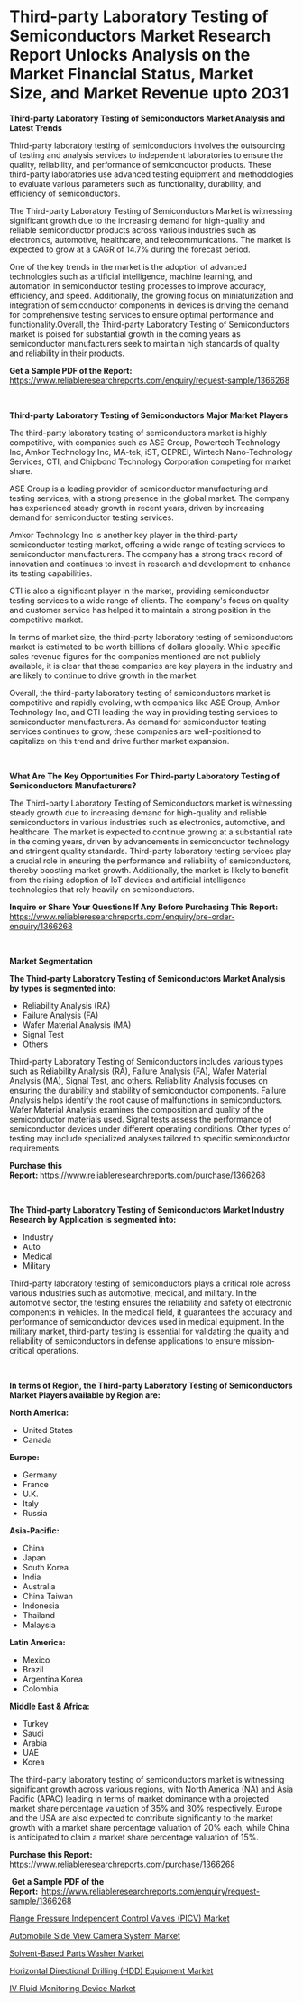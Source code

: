 <p><h1>Third-party Laboratory Testing of Semiconductors Market Research Report Unlocks Analysis on the Market Financial Status, Market Size, and Market Revenue upto 2031</h1></p><p><strong>Third-party Laboratory Testing of Semiconductors Market Analysis and Latest Trends</strong></p>
<p><p>Third-party laboratory testing of semiconductors involves the outsourcing of testing and analysis services to independent laboratories to ensure the quality, reliability, and performance of semiconductor products. These third-party laboratories use advanced testing equipment and methodologies to evaluate various parameters such as functionality, durability, and efficiency of semiconductors.</p><p>The Third-party Laboratory Testing of Semiconductors Market is witnessing significant growth due to the increasing demand for high-quality and reliable semiconductor products across various industries such as electronics, automotive, healthcare, and telecommunications. The market is expected to grow at a CAGR of 14.7% during the forecast period. </p><p>One of the key trends in the market is the adoption of advanced technologies such as artificial intelligence, machine learning, and automation in semiconductor testing processes to improve accuracy, efficiency, and speed. Additionally, the growing focus on miniaturization and integration of semiconductor components in devices is driving the demand for comprehensive testing services to ensure optimal performance and functionality.Overall, the Third-party Laboratory Testing of Semiconductors market is poised for substantial growth in the coming years as semiconductor manufacturers seek to maintain high standards of quality and reliability in their products.</p></p>
<p><strong>Get a Sample PDF of the Report:&nbsp;</strong> <a href="https://www.reliableresearchreports.com/enquiry/request-sample/1366268">https://www.reliableresearchreports.com/enquiry/request-sample/1366268</a></p>
<p>&nbsp;</p>
<p><strong>Third-party Laboratory Testing of Semiconductors Major Market Players</strong></p>
<p><p>The third-party laboratory testing of semiconductors market is highly competitive, with companies such as ASE Group, Powertech Technology Inc, Amkor Technology Inc, MA-tek, iST, CEPREI, Wintech Nano-Technology Services, CTI, and Chipbond Technology Corporation competing for market share.</p><p>ASE Group is a leading provider of semiconductor manufacturing and testing services, with a strong presence in the global market. The company has experienced steady growth in recent years, driven by increasing demand for semiconductor testing services.</p><p>Amkor Technology Inc is another key player in the third-party semiconductor testing market, offering a wide range of testing services to semiconductor manufacturers. The company has a strong track record of innovation and continues to invest in research and development to enhance its testing capabilities.</p><p>CTI is also a significant player in the market, providing semiconductor testing services to a wide range of clients. The company's focus on quality and customer service has helped it to maintain a strong position in the competitive market.</p><p>In terms of market size, the third-party laboratory testing of semiconductors market is estimated to be worth billions of dollars globally. While specific sales revenue figures for the companies mentioned are not publicly available, it is clear that these companies are key players in the industry and are likely to continue to drive growth in the market.</p><p>Overall, the third-party laboratory testing of semiconductors market is competitive and rapidly evolving, with companies like ASE Group, Amkor Technology Inc, and CTI leading the way in providing testing services to semiconductor manufacturers. As demand for semiconductor testing services continues to grow, these companies are well-positioned to capitalize on this trend and drive further market expansion.</p></p>
<p>&nbsp;</p>
<p><strong>What Are The Key Opportunities For Third-party Laboratory Testing of Semiconductors Manufacturers?</strong></p>
<p><p>The Third-party Laboratory Testing of Semiconductors market is witnessing steady growth due to increasing demand for high-quality and reliable semiconductors in various industries such as electronics, automotive, and healthcare. The market is expected to continue growing at a substantial rate in the coming years, driven by advancements in semiconductor technology and stringent quality standards. Third-party laboratory testing services play a crucial role in ensuring the performance and reliability of semiconductors, thereby boosting market growth. Additionally, the market is likely to benefit from the rising adoption of IoT devices and artificial intelligence technologies that rely heavily on semiconductors.</p></p>
<p><strong>Inquire or Share Your Questions If Any Before Purchasing This Report:</strong> <a href="https://www.reliableresearchreports.com/enquiry/pre-order-enquiry/1366268">https://www.reliableresearchreports.com/enquiry/pre-order-enquiry/1366268</a></p>
<p>&nbsp;</p>
<p><strong>Market Segmentation</strong></p>
<p><strong>The Third-party Laboratory Testing of Semiconductors Market Analysis by types is segmented into:</strong></p>
<p><ul><li>Reliability Analysis (RA)</li><li>Failure Analysis (FA)</li><li>Wafer Material Analysis (MA)</li><li>Signal Test</li><li>Others</li></ul></p>
<p><p>Third-party Laboratory Testing of Semiconductors includes various types such as Reliability Analysis (RA), Failure Analysis (FA), Wafer Material Analysis (MA), Signal Test, and others. Reliability Analysis focuses on ensuring the durability and stability of semiconductor components. Failure Analysis helps identify the root cause of malfunctions in semiconductors. Wafer Material Analysis examines the composition and quality of the semiconductor materials used. Signal tests assess the performance of semiconductor devices under different operating conditions. Other types of testing may include specialized analyses tailored to specific semiconductor requirements.</p></p>
<p><strong>Purchase this Report:&nbsp;</strong><a href="https://www.reliableresearchreports.com/purchase/1366268">https://www.reliableresearchreports.com/purchase/1366268</a></p>
<p>&nbsp;</p>
<p><strong>The Third-party Laboratory Testing of Semiconductors Market Industry Research by Application is segmented into:</strong></p>
<p><ul><li>Industry</li><li>Auto</li><li>Medical</li><li>Military</li></ul></p>
<p><p>Third-party laboratory testing of semiconductors plays a critical role across various industries such as automotive, medical, and military. In the automotive sector, the testing ensures the reliability and safety of electronic components in vehicles. In the medical field, it guarantees the accuracy and performance of semiconductor devices used in medical equipment. In the military market, third-party testing is essential for validating the quality and reliability of semiconductors in defense applications to ensure mission-critical operations.</p></p>
<p>&nbsp;</p>
<p><strong>In terms of Region, the Third-party Laboratory Testing of Semiconductors Market Players available by Region are:</strong></p>
<p>
    <p> <strong> North America: </strong>
        <ul>
            <li>United States</li>
            <li>Canada</li>
        </ul>
        </p> 
    <p> <strong> Europe: </strong>
        <ul>
            <li>Germany</li>
            <li>France</li>
            <li>U.K.</li>
            <li>Italy</li>
            <li>Russia</li>
        </ul>
        </p> 
    <p> <strong> Asia-Pacific: </strong>
        <ul>
            <li>China</li>
            <li>Japan</li>
            <li>South Korea</li>
            <li>India</li>
            <li>Australia</li>
            <li>China Taiwan</li>
            <li>Indonesia</li>
            <li>Thailand</li>
            <li>Malaysia</li>
        </ul>
        </p> 
    <p> <strong> Latin America: </strong>
        <ul>
            <li>Mexico</li>
            <li>Brazil</li>
            <li>Argentina Korea</li>
            <li>Colombia</li>
        </ul>
        </p> 
    <p> <strong> Middle East & Africa: </strong>
        <ul>
            <li>Turkey</li>
            <li>Saudi</li>
            <li>Arabia</li>
            <li>UAE</li>
            <li>Korea</li>
        </ul>
    </p>
    </p>
<p><p>The third-party laboratory testing of semiconductors market is witnessing significant growth across various regions, with North America (NA) and Asia Pacific (APAC) leading in terms of market dominance with a projected market share percentage valuation of 35% and 30% respectively. Europe and the USA are also expected to contribute significantly to the market growth with a market share percentage valuation of 20% each, while China is anticipated to claim a market share percentage valuation of 15%.</p></p>
<p><strong>Purchase this Report: </strong><a href="https://www.reliableresearchreports.com/purchase/1366268">https://www.reliableresearchreports.com/purchase/1366268</a></p>
<p>&nbsp;<strong>Get a Sample PDF of the Report:&nbsp;&nbsp;</strong><a href="https://www.reliableresearchreports.com/enquiry/request-sample/1366268">https://www.reliableresearchreports.com/enquiry/request-sample/1366268</a></p>
<p><strong></strong></p>
<p><p><a href="https://medium.com/@lorilarson1929/flange-pressure-independent-control-valves-picv-market-insights-into-market-cagr-market-trends-7d6a51c573ca">Flange Pressure Independent Control Valves (PICV) Market</a></p><p><a href="https://github.com/maliyahmorrow6654/Market-Research-Report-List-3/blob/main/automobile-side-view-camera-system-market.md">Automobile Side View Camera System Market</a></p><p><a href="https://medium.com/@tiffanytran1905/solvent-based-parts-washer-market-size-market-outlook-and-market-forecast-2024-to-2031-e99e8c912a27">Solvent-Based Parts Washer Market</a></p><p><a href="https://medium.com/@lorilarson1929/horizontal-directional-drilling-hdd-equipment-market-analysis-its-cagr-market-segmentation-and-dcff468f34c2">Horizontal Directional Drilling (HDD) Equipment Market</a></p><p><a href="https://github.com/antony131rp/Market-Research-Report-List-1/blob/main/iv-fluid-monitoring-device-market.md">IV Fluid Monitoring Device Market</a></p></p>
